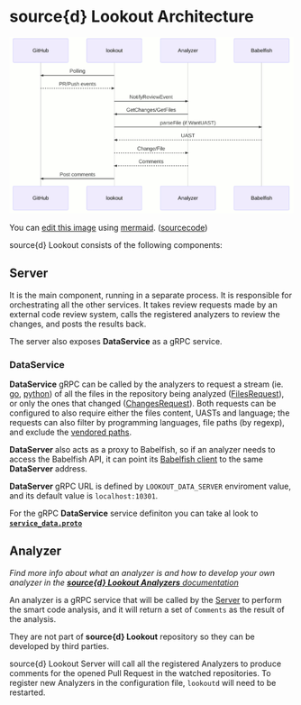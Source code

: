 # source{d} Lookout Architecture

![source{d} Lookout service sequence diagram](assets/lookout-seq-diagram.png)

You can [edit this image](https://mermaidjs.github.io/mermaid-live-editor/#/edit/eyJjb2RlIjoic2VxdWVuY2VEaWFncmFtXG4gICAgcGFydGljaXBhbnQgR2l0SHViXG4gICAgcGFydGljaXBhbnQgbG9va291dFxuICAgIHBhcnRpY2lwYW50IEFuYWx5emVyXG4gICAgcGFydGljaXBhbnQgQmFiZWxmaXNoXG4gICAgbG9va291dC0-PkdpdEh1YjogUG9sbGluZ1xuICAgIEdpdEh1Yi0tPj5sb29rb3V0OiBQUi9QdXNoIGV2ZW50c1xuICAgIGxvb2tvdXQtPj5BbmFseXplcjogTm90aWZ5UmV2aWV3RXZlbnRcbiAgICBBbmFseXplci0-Pmxvb2tvdXQ6IEdldENoYW5nZXMvR2V0RmlsZXNcbiAgICBsb29rb3V0LT4-QmFiZWxmaXNoOiBwYXJzZUZpbGUgKGlmIFdhbnRVQVNUKVxuICAgIEJhYmVsZmlzaC0tPj5sb29rb3V0OiBVQVNUXG4gICAgbG9va291dC0tPj5BbmFseXplcjogQ2hhbmdlL0ZpbGVcbiAgICBBbmFseXplci0tPj5sb29rb3V0OiBDb21tZW50c1xuICAgIGxvb2tvdXQtPj5HaXRIdWI6IFBvc3QgY29tbWVudHMiLCJtZXJtYWlkIjp7InRoZW1lIjoiZGVmYXVsdCJ9fQ) using [mermaid](https://mermaidjs.github.io). ([sourcecode](assets/lookout-seq-diagram.md))

source{d} Lookout consists of the following components:


## Server

It is the main component, running in a separate process.
It is responsible for orchestrating all the other services.
It takes review requests made by an external code review system, calls the registered analyzers to review the changes, and posts the results back.

The server also exposes **DataService** as a gRPC service.

### DataService

**DataService** gRPC can be called by the analyzers to request a stream (ie. [go](https://grpc.io/docs/tutorials/basic/go.html#server-side-streaming-rpc-1), [python](https://grpc.io/docs/tutorials/basic/python.html#response-streaming-rpc)) of all the files in the repository being analyzed ([FilesRequest](https://github.com/src-d/lookout-sdk/blob/master/proto/lookout/sdk/service_data.proto#L70)), or only the ones that changed ([ChangesRequest](https://github.com/src-d/lookout-sdk/blob/master/proto/lookout/sdk/service_data.proto#L58)). Both requests can be configured to also require either the files content, UASTs and language; the requests can also filter by programming languages, file paths (by regexp), and exclude the [vendored paths](https://github.com/github/linguist/blob/master/lib/linguist/vendor.yml).

**DataServer** also acts as a proxy to Babelfish, so if an analyzer needs to access the Babelfish API, it can point its [Babelfish client](https://docs.sourced.tech/babelfish/using-babelfish/clients) to the same **DataServer** address.

**DataServer** gRPC URL is defined by `LOOKOUT_DATA_SERVER` enviroment value, and its default value is `localhost:10301`.

For the gRPC **DataService** service definiton you can take al look to **[`service_data.proto`](https://github.com/src-d/lookout-sdk/blob/master/proto/lookout/sdk/service_data.proto#L27)**

## Analyzer

_Find more info about what an analyzer is and how to develop your own analyzer in the [**source{d} Lookout Analyzers** documentation](analyzers.md)_

An analyzer is a gRPC service that will be called by the [Server](#server) to perform the smart code analysis, and it will return a set of `Comments` as the result of the analysis.

They are not part of **source{d} Lookout** repository so they can be developed by third parties.

source{d} Lookout Server will call all the registered Analyzers to produce comments for the opened Pull Request in the watched repositories. To register new Analyzers in the configuration file, `lookoutd` will need to be restarted.
